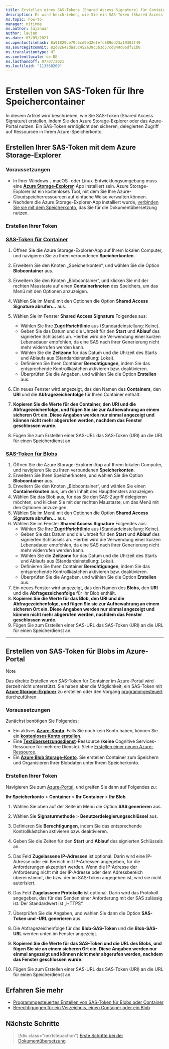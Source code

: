 ```yaml
---
title: Erstellen eines SAS-Tokens (Shared Access Signature) für Container und Blobs mit Microsoft Azure Storage-Explorer
description: Es wird beschrieben, wie Sie ein SAS-Token (Shared Access Signature) für Container und Blobs erstellen, indem Sie Microsoft Azure Storage-Explorer und das Azure-Portal verwenden.
ms.topic: how-to
manager: nitinme
ms.author: lajanuar
author: laujan
ms.date: 03/05/2021
ms.openlocfilehash: 8a91829ce79c5cd9e32efefc809dd23a19382f49
ms.sourcegitcommit: 82d82642daa5c452a39c3b3d57cd849c06df21b0
ms.translationtype: HT
ms.contentlocale: de-DE
ms.lasthandoff: 07/07/2021
ms.locfileid: "113360269"
---
```

# <a name="create-sas-tokens-for-your-storage-containers"></a>Erstellen von SAS-Token für Ihre Speichercontainer

In diesem Artikel wird beschrieben, wie Sie SAS-Token (Shared Access Signature) erstellen, indem Sie den Azure Storage-Explorer oder das Azure-Portal nutzen. Ein SAS-Token ermöglicht den sicheren, delegierten Zugriff auf Ressourcen in Ihrem Azure-Speicherkonto.

## <a name="create-your-sas-tokens-with-azure-storage-explorer"></a>Erstellen Ihrer SAS-Token mit dem Azure Storage-Explorer

### <a name="prerequisites"></a>Voraussetzungen

* In Ihrer Windows-, macOS- oder Linux-Entwicklungsumgebung muss eine [**Azure Storage-Explorer**](../../../vs-azure-tools-storage-manage-with-storage-explorer.md)-App installiert sein. Azure Storage-Explorer ist ein kostenloses Tool, mit dem Sie Ihre Azure-Cloudspeicherressourcen auf einfache Weise verwalten können.
* Nachdem die Azure Storage-Explorer-App installiert wurde, [verbinden Sie sie mit dem Speicherkonto](../../../vs-azure-tools-storage-manage-with-storage-explorer.md?tabs=windows#connect-to-a-storage-account-or-service), das Sie für die Dokumentübersetzung nutzen.

### <a name="create-your-tokens"></a>Erstellen Ihrer Token

### <a name="sas-tokens-for-containers"></a>[SAS-Token für Container](#tab/Containers)

1. Öffnen Sie die Azure Storage-Explorer-App auf Ihrem lokalen Computer, und navigieren Sie zu Ihren verbundenen **Speicherkonten**.
1. Erweitern Sie den Knoten „Speicherkonten“, und wählen Sie die Option **Blobcontainer** aus.
1. Erweitern Sie den Knoten „Blobcontainer“, und klicken Sie mit der rechten Maustaste auf einen **Containerknoten** des Speichers, um das Menü mit den Optionen anzuzeigen.
1. Wählen Sie im Menü mit den Optionen die Option **Shared Access Signature abrufen...** aus.
1. Wählen Sie im Fenster **Shared Access Signature** Folgendes aus:
    * Wählen Sie Ihre **Zugriffsrichtlinie** aus (Standardeinstellung: Keine).
    * Geben Sie das Datum und die Uhrzeit für den **Start** und **Ablauf** des signierten Schlüssels an. Hierbei wird die Verwendung einer kurzen Lebensdauer empfohlen, da eine SAS nach ihrer Generierung nicht mehr widerrufen werden kann.
    * Wählen Sie die **Zeitzone** für das Datum und die Uhrzeit des Starts und Ablaufs aus (Standardeinstellung: Lokal).
    * Definieren Sie Ihren Container **Berechtigungen**, indem Sie das entsprechende Kontrollkästchen aktivieren bzw. deaktivieren.
    * Überprüfen Sie die Angaben, und wählen Sie die Option **Erstellen** aus.

1. Ein neues Fenster wird angezeigt, das den Namen des **Containers**, den **URI** und die **Abfragezeichenfolge** für Ihren Container enthält.  
1. **Kopieren Sie die Werte für den Container, den URI und die Abfragezeichenfolge, und fügen Sie sie zur Aufbewahrung an einem sicheren Ort ein. Diese Angaben werden nur einmal angezeigt und können nicht mehr abgerufen werden, nachdem das Fenster geschlossen wurde.**
1. Fügen Sie zum Erstellen einer SAS-URL das SAS-Token (URI) an die URL für einen Speicherdienst an.

### <a name="sas-tokens-for-blobs"></a>[SAS-Token für Blobs](#tab/blobs)

1. Öffnen Sie die Azure Storage-Explorer-App auf Ihrem lokalen Computer, und navigieren Sie zu Ihren verbundenen **Speicherkonten**.
1. Erweitern Sie Ihren Speicherknoten, und wählen Sie die Option **Blobcontainer** aus.
1. Erweitern Sie den Knoten „Blobcontainer“, und wählen Sie einen **Containerknoten** aus, um den Inhalt des Hauptfensters anzuzeigen.
1. Wählen Sie das Blob aus, für das Sie den SAS-Zugriff delegieren möchten, und klicken Sie mit der rechten Maustaste, um das Menü mit den Optionen anzuzeigen.
1. Wählen Sie im Menü mit den Optionen die Option **Shared Access Signature abrufen...** aus.
1. Wählen Sie im Fenster **Shared Access Signature** Folgendes aus:
    * Wählen Sie Ihre **Zugriffsrichtlinie** aus (Standardeinstellung: Keine).
    * Geben Sie das Datum und die Uhrzeit für den **Start** und **Ablauf** des signierten Schlüssels an. Hierbei wird die Verwendung einer kurzen Lebensdauer empfohlen, da eine SAS nach ihrer Generierung nicht mehr widerrufen werden kann.
    * Wählen Sie die **Zeitzone** für das Datum und die Uhrzeit des Starts und Ablaufs aus (Standardeinstellung: Lokal).
    * Definieren Sie Ihren Container **Berechtigungen**, indem Sie das entsprechende Kontrollkästchen aktivieren bzw. deaktivieren.
    * Überprüfen Sie die Angaben, und wählen Sie die Option **Erstellen** aus.
1. Ein neues Fenster wird angezeigt, das den Namen des **Blobs**, den **URI** und die **Abfragezeichenfolge** für Ihr Blob enthält.  
1. **Kopieren Sie die Werte für das Blob, den URI und die Abfragezeichenfolge, und fügen Sie sie zur Aufbewahrung an einem sicheren Ort ein. Diese Angaben werden nur einmal angezeigt und können nicht mehr abgerufen werden, nachdem das Fenster geschlossen wurde.**
1. Fügen Sie zum Erstellen einer SAS-URL das SAS-Token (URI) an die URL für einen Speicherdienst an.

---

## <a name="create-sas-tokens-for-blobs-in-the-azure-portal"></a>Erstellen von SAS-Token für Blobs im Azure-Portal

> [!NOTE]
> Das direkte Erstellen von SAS-Token für Container im Azure-Portal wird derzeit nicht unterstützt. Sie haben aber die Möglichkeit, ein SAS-Token mit [**Azure Storage-Explorer**](#create-your-sas-tokens-with-azure-storage-explorer) zu erstellen oder den Vorgang [programmgesteuert](../../../storage/blobs/sas-service-create.md) durchzuführen.

<!-- markdownlint-disable MD024 -->
### <a name="prerequisites"></a>Voraussetzungen

Zunächst benötigen Sie Folgendes:

* Ein aktives [**Azure-Konto**](https://azure.microsoft.com/free/cognitive-services/).  Falls Sie noch kein Konto haben, können Sie ein [**kostenloses Konto erstellen**](https://azure.microsoft.com/free/).
* Eine [**Textübersetzungsdienst**](https://ms.portal.azure.com/#create/Microsoft)-Ressource (**keine** Cognitive Services-Ressource für mehrere Dienste).  *Siehe* [Erstellen einer neuen Azure-Ressource](../../cognitive-services-apis-create-account.md#create-a-new-azure-cognitive-services-resource).  
* Ein [**Azure Blob Storage-Konto**](https://ms.portal.azure.com/#create/Microsoft.StorageAccount-ARM). Sie erstellen Container zum Speichern und Organisieren Ihrer Blobdaten unter Ihrem Speicherkonto.

### <a name="create-your-tokens"></a>Erstellen Ihrer Token

Navigieren Sie zum [Azure-Portal](https://ms.portal.azure.com/#home), und greifen Sie dann auf Folgendes zu:  

 **Ihr Speicherkonto** > **Container** > **Ihr Container** > **Ihr Blob**.

1. Wählen Sie oben auf der Seite im Menü die Option **SAS generieren** aus.

1. Wählen Sie **Signaturmethode** > **Benutzerdelegierungsschlüssel** aus.

1. Definieren Sie **Berechtigungen**, indem Sie das entsprechende Kontrollkästchen aktivieren bzw. deaktivieren.

1. Geben Sie die Zeiten für den **Start** und **Ablauf** des signierten Schlüssels an.

1. Das Feld **Zugelassene IP-Adressen** ist optional. Darin wird eine IP-Adresse oder ein Bereich mit IP-Adressen angegeben, für die Anforderungen akzeptiert werden. Wenn die IP-Adresse der Anforderung nicht mit der IP-Adresse oder dem Adressbereich übereinstimmt, die bzw. der im SAS-Token angegeben ist, wird sie nicht autorisiert.

1. Das Feld **Zugelassene Protokolle** ist optional. Darin wird das Protokoll angegeben, das für das Senden einer Anforderung mit der SAS zulässig ist. Der Standardwert ist „HTTPS“.

1. Überprüfen Sie die Angaben, und wählen Sie dann die Option **SAS-Token und -URL generieren** aus.

1. Die Abfragezeichenfolge für das **Blob-SAS-Token** und die **Blob-SAS-URL** werden unten im Fenster angezeigt.  

1. **Kopieren Sie die Werte für das SAS-Token und die URL des Blobs, und fügen Sie sie an einem sicheren Ort ein. Diese Angaben werden nur einmal angezeigt und können nicht mehr abgerufen werden, nachdem das Fenster geschlossen wurde.**

1. Fügen Sie zum Erstellen einer SAS-URL das SAS-Token (URI) an die URL für einen Speicherdienst an.

## <a name="learn-more"></a>Erfahren Sie mehr

* [Programmgesteuertes Erstellen von SAS-Token für Blobs oder Container](../../../storage/blobs/sas-service-create.md)
* [Berechtigungen für ein Verzeichnis, einen Container oder ein Blob](/rest/api/storageservices/create-service-sas#permissions-for-a-directory-container-or-blob)

## <a name="next-steps"></a>Nächste Schritte

> [!div class="nextstepaction"]
> [Erste Schritte bei der Dokumentübersetzung](get-started-with-document-translation.md)
>
>
